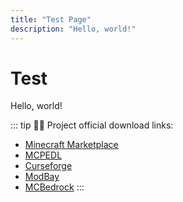 ```yaml
---
title: "Test Page"
description: "Hello, world!"
---
```


# Test
Hello, world!

::: tip
👋🏻 Project official download links:
  - [Minecraft Marketplace](https://www.minecraft.net/en-us/marketplace/pdp?id=6c3a6979-dc77-41c6-b19e-0071dabedf71)
  - [MCPEDL](https://mcpedl.com/better-on-bedrock/)
  - [Curseforge](https://www.curseforge.com/minecraft-bedrock/addons/better-on-bedrock)
  - [ModBay](https://modbay.org/mods/365-better-on-bedrock.html)
  - [MCBedrock](https://www.mcbedrock.com/community/minecraft-addons/mcpe-bedrock-better-on-bedrock-beta-v1-0-0-survival-expansion/)
:::